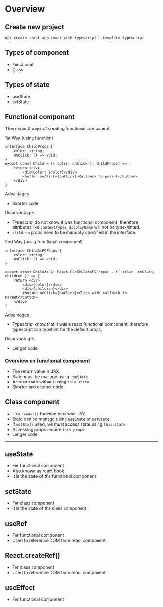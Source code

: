 # Overview

## Create new project
```
npx create-react-app react-with-typescript --template typescript
```
## Types of component
- Functional
- Class

## Types of state
- useState
- setState

## Functional component
There was 2 ways of creating functional component

1st Way (using function)
```
interface ChildProps {
    color: string;
    onClick: () => void;
}
export const Child = ({ color, onClick }: ChildProps) => {
    return <div>
        <div>Color: {color}</div>
        <button onClick={onClick}>Callback to parent</button>
    </div>
}
```
Advantages
- Shorter code

Disadvantages
- Typescript do not know it was functional component, therefore attributes like `contextTypes`, `displayName` will not be type-hinted.
- `children` props need to be manually specified in the interface.

2nd Way (using functional component)
```
interface ChildAsFCProps {
    color: string;
    onClick: () => void;
}

export const ChildAsFC: React.FC<ChildAsFCProps> = ({ color, onClick, children }) => {
    return <div>
        <div>{color}</div>
        <div>{children}</div>
        <button onClick={onClick}>Click with callback to Parent</button>
    </div>
}
```
Advantages
- Typescript know that it was a react functional component, therefore typescript can typehint for the default props.

Disadvantages
- Longer code

### Overview on functional component
- The return value is JSX
- State must be manage using `useState`
- Access state without using `this.state`
- Shorter and cleaner code

## Class component
- Use `render()` function to render JSX
- State can be manage using `useState` or `setState`
- If `setState` used, we must access state using `this.state`
- Accessing props require `this.props`
- Longer code
---

## useState
- For functional component
- Also known as react hook
- It is the state of the functional component

## setState
- For class component
- It is the state of the class component

## useRef
- For functional component
- Used to reference DOM from react component

## React.createRef()
- For class component
- Used to reference DOM from react component

## useEffect
- For functional component